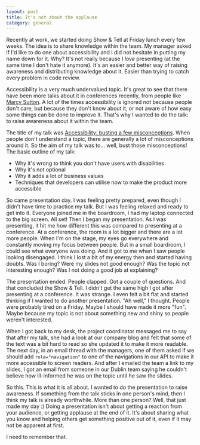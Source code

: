 ```yaml
---
layout: post
title: It's not about the applause
category: general
---
```


Recently at work, we started doing Show & Tell at Friday lunch every few weeks. The idea is to share knowledge within the team. My manager asked if I'd like to do one about accessibility and I did not hesitate in putting my name down for it. Why? It's not really because I _love_ presenting (at the same time I don't hate it anymore). It's an easier and better way of raising awareness and distributing knowledge about it. Easier than trying to catch every problem in code review.

Accessibility is a very much undervalued topic. It's great to see that there have been more talks about it  in conferences recently, from people like [Marcy Sutton](https://twitter.com/marcysutton). A lot of the times accessibility is ignored not  because people don't care, but because they don't know about it, or not aware of how easy some things can be done to improve it. That's why I wanted to do the talk: to raise awareness about it within the team.

The title of my talk was [Accessibility: busting a few misconceptions](https://speakerdeck.com/mobywhale/accessibility-busting-a-few-misconceptions). When people don't understand a topic, there are generally a lot of misconceptions around it. So the aim of my talk was to... well, bust those misconceptions! The basic outline of my talk:
* Why it's wrong to think you don't have users with disabilities
* Why it's not optional
* Why it adds a lot of business values
* Techniques that developers can utilise now to make the product more accessible

So came presentation day. I was feeling pretty prepared, even though I didn't have time to practice my talk. But I was feeling relaxed and ready to get into it. Everyone joined me in the boardroom, I had my laptop connected to the big screen. All set! Then I began my presentation. As I was presenting, it hit me how different this was compared to presenting at a conference. At a conference, the room is a lot bigger and there are a lot more people. When I'm on the stage, my eyes go everywhere and constantly moving my focus between people. But in a small boardroom, I could see what everyone was doing. And it got to me when I saw people looking disengaged. I think I lost a bit of my energy then and started having doubts. Was I boring? Were my slides not good enough? Was the topic not interesting enough? Was I not doing a good job at explaining?

The presentation ended. People clapped. Got a couple of questions. And that concluded the Show & Tell. I didn't get the same high I got after presenting at a conference. It was strange. I even felt a bit flat and started thinking if I wanted to do another presentation. "Ah well," I thought. People were probably tired on a Friday. Maybe I should have made it more "fun". Maybe because my topic is not about something new and shiny so people weren't interested.

When I got back to my desk, the project coordinator messaged me to say that after my talk, she had a look at our company blog and felt that some of the text was a bit hard to read so she updated it to make it more readable. The next day, in an email thread with the managers, one of them asked if we should add `role="navigation"` to one of the navigations in our API to make it more accessible to screen readers. And after I emailed the team a link to my slides, I got an email from someone in our Dublin team saying he couldn't believe how ill-informed he was on the topic until he saw the slides.

So this. This is what it is all about. I wanted to do the presentation to raise awareness. If something from the talk sticks in one person's mind, then I think my talk is already worthwhile. More than one person? Well, that just made my day :) Doing a presentation isn't about getting a reaction from your audience, or getting applause at the end of it. It's about sharing what you know and helping others get something positive out of it, even if it may not be apparent at first.

I need to remember that.
